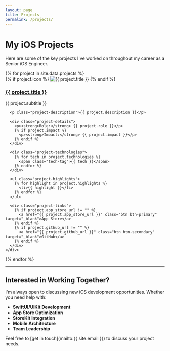 ```yaml
---
layout: page
title: Projects
permalink: /projects/
---
```


# My iOS Projects

Here are some of the key projects I've worked on throughout my career as a Senior iOS Engineer.

<div class="projects-grid">
  {% for project in site.data.projects %}
    <div class="project-card">
             <div class="project-header">
         {% if project.icon %}
           <img src="{{ project.icon }}" alt="{{ project.title }}" class="project-icon">
         {% endif %}
         <div class="project-title-area">
           <h3><a href="/projects/{{ project.id }}/">{{ project.title }}</a></h3>
           <p class="project-subtitle">{{ project.subtitle }}</p>
         </div>
       </div>
      
      <p class="project-description">{{ project.description }}</p>
      
      <div class="project-details">
        <p><strong>Role:</strong> {{ project.role }}</p>
        {% if project.impact %}
          <p><strong>Impact:</strong> {{ project.impact }}</p>
        {% endif %}
      </div>
      
      <div class="project-technologies">
        {% for tech in project.technologies %}
          <span class="tech-tag">{{ tech }}</span>
        {% endfor %}
      </div>
      
      <ul class="project-highlights">
        {% for highlight in project.highlights %}
          <li>{{ highlight }}</li>
        {% endfor %}
      </ul>
      
      <div class="project-links">
        {% if project.app_store_url != "" %}
          <a href="{{ project.app_store_url }}" class="btn btn-primary" target="_blank">App Store</a>
        {% endif %}
        {% if project.github_url != "" %}
          <a href="{{ project.github_url }}" class="btn btn-secondary" target="_blank">GitHub</a>
        {% endif %}
      </div>
    </div>
  {% endfor %}
</div>

---

## Interested in Working Together?

I'm always open to discussing new iOS development opportunities. Whether you need help with:

- **SwiftUI/UIKit Development**
- **App Store Optimization**
- **StoreKit Integration**
- **Mobile Architecture**
- **Team Leadership**

Feel free to [get in touch](mailto:{{ site.email }}) to discuss your project needs. 